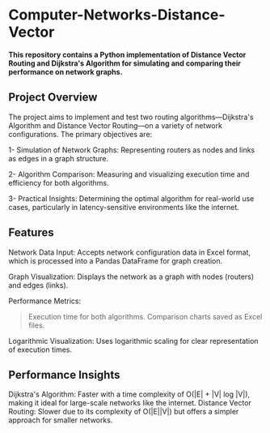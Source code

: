 # Computer-Networks-Distance-Vector

**This repository contains a Python implementation of Distance Vector Routing and Dijkstra's Algorithm for simulating and comparing their performance on network graphs.**

##  Project Overview

The project aims to implement and test two routing algorithms—Dijkstra's Algorithm and Distance Vector Routing—on a variety of network configurations. The primary objectives are:

1- Simulation of Network Graphs: Representing routers as nodes and links as edges in a graph structure.

2- Algorithm Comparison: Measuring and visualizing execution time and efficiency for both algorithms.

3- Practical Insights: Determining the optimal algorithm for real-world use cases, particularly in latency-sensitive environments like the internet.

## Features

Network Data Input: Accepts network configuration data in Excel format, which is processed into a Pandas DataFrame for graph creation.

Graph Visualization: Displays the network as a graph with nodes (routers) and edges (links).

Performance Metrics:

> Execution time for both algorithms.
> Comparison charts saved as Excel files.

Logarithmic Visualization: Uses logarithmic scaling for clear representation of execution times.

## Performance Insights

Dijkstra's Algorithm: Faster with a time complexity of O(|E| + |V| log |V|), making it ideal for large-scale networks like the internet.
Distance Vector Routing: Slower due to its complexity of O(|E||V|) but offers a simpler approach for smaller networks.


